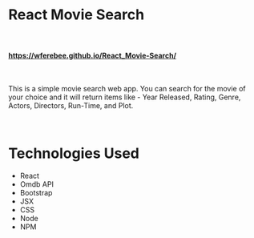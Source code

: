 # React Movie Search
<br />

#### https://wferebee.github.io/React_Movie-Search/
<br />

This is a simple movie search web app. You can search for the movie of your choice and it will return items like - Year Released, Rating, Genre, Actors, Directors, Run-Time, and Plot.

<br />

# Technologies Used

* React
* Omdb API
* Bootstrap
* JSX
* CSS
* Node
* NPM


